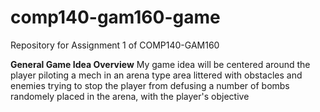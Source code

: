 # comp140-gam160-game
Repository for Assignment 1 of COMP140-GAM160

**General Game Idea Overview**
My game idea will be centered around the player piloting a mech in an arena type area littered with obstacles and enemies trying to stop the player from defusing a number of bombs randomely placed in the arena, with the player's objective 

